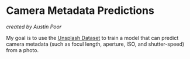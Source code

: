 # Camera Metadata Predictions

_created by Austin Poor_

My goal is to use the [Unsplash Dataset](https://unsplash.com/data) to train a model that can predict
camera metadata (such as focul length, aperture, ISO, and shutter-speed) from a photo.


